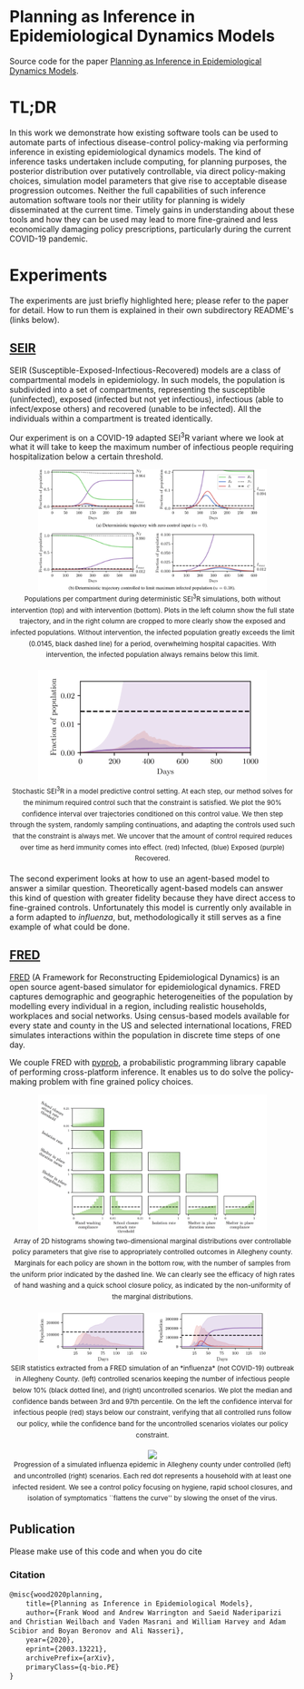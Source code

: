 # Planning as Inference in Epidemiological Dynamics Models
Source code for the paper [Planning as Inference in Epidemiological Dynamics Models](https://arxiv.org/abs/2003.13221).

# TL;DR
In this work we demonstrate how existing software tools can be used to automate parts of infectious disease-control policy-making via performing inference in existing epidemiological dynamics models.  The kind of inference tasks undertaken include computing, for planning purposes, the  posterior distribution over putatively controllable, via direct policy-making choices, simulation model parameters that give rise to acceptable disease progression outcomes.  Neither the full capabilities of such inference automation software tools nor their utility for planning is widely disseminated at the current time.  Timely gains in understanding about these tools and how they can be used may lead to more fine-grained and less economically damaging policy prescriptions, particularly during the current COVID-19 pandemic.


# Experiments
The experiments are just briefly highlighted here; please refer to the paper for detail.  How to run them is explained in their own subdirectory README's (links below).

## [SEIR](SEIR/)
SEIR (Susceptible-Exposed-Infectious-Recovered) models are a class of compartmental models in epidemiology. In such models, the population is subdivided into a set of compartments, representing the susceptible (uninfected), exposed (infected but not yet infectious), infectious (able to infect/expose others) and recovered (unable to be infected). All the individuals within a compartment is treated identically.

Our experiment is on a COVID-19 adapted SEI<sup>3</sup>R variant where we look at what it will take to keep the maximum number of infectious people requiring hospitalization below a certain threshold.

<p align="center">
    <img width="80%" src="./figures/seir_deterministic.png">
    <br>
    <sup>Populations per compartment during deterministic SEI<sup>3</sup>R simulations, both without intervention (top) and with intervention (bottom). Plots in the left column show the full state trajectory, and in the right column are cropped to more clearly show the exposed and infected populations. Without intervention, the infected population greatly exceeds the limit (0.0145, black dashed line) for a period, overwhelming hospital capacities. With intervention, the infected population always remains below this limit.</sup>
</p>

<!--![alt text](./figures/seir.gif)-->
<p align="center">
    <img width="80%" src="./figures/seir.gif">
    <br>
    <sup>Stochastic SEI<sup>3</sup>R in a model predictive control setting. At each step, our method solves for the minimum required control such that the constraint is satisfied. We plot the 90% confidence interval over trajectories conditioned on this control value. We then step through the system, randomly sampling continuations, and adapting the controls used such that the constraint is always met. We uncover that the amount of control required reduces over time as herd immunity comes into effect. (red) Infected, (blue) Exposed (purple) Recovered.</sup>
</p>

The second experiment looks at how to use an agent-based model to answer a similar question.  Theoretically agent-based models can answer this kind of question with greater fidelity because they have direct access to fine-grained controls.  Unfortunately this model is currently only available in a form adapted to _influenza_, but, methodologically it still serves as a fine example of what could be done.

## [FRED](FRED/)
[FRED](https://fred.publichealth.pitt.edu/) (A Framework for Reconstructing Epidemiological Dynamics) is an open source agent-based simulator for epidemiological dynamics. FRED captures demographic and geographic heterogeneities of the population by modelling every individual in a region, including realistic households, workplaces and social networks. Using census-based models available for every state and county in the US and selected international locations, FRED simulates interactions within the population in discrete time steps of one day.

We couple FRED with [pyprob](https://github.com/pyprob/pyprob), a probabilistic programming library capable of performing cross-platform inference. It enables us to do solve the policy-making problem with fine grained policy choices.

<!--![alt text](./figures/hist_allegheny_success.png)-->
<p align="center">
    <img width="80%" src="./figures/hist_allegheny_success.png">
    <br>
    <sup>Array of 2D histograms showing two-dimensional marginal distributions over controllable policy parameters that give rise to appropriately controlled outcomes in Allegheny county. Marginals for each policy are shown in the bottom row, with the number of samples from the uniform prior indicated by the dashed line. We can clearly see the efficacy of high rates of hand washing and a quick school closure policy, as indicated by the non-uniformity of the marginal distributions.</sup>
</p>
<p align="center">
    <img width="80%" src="./figures/fred_seir.png">
    <br>
    <sup> SEIR statistics extracted from a FRED simulation of an *influenza* (not COVID-19) outbreak in Allegheny County. (left) controlled scenarios keeping the number of infectious people below 10% (black dotted line), and (right) uncontrolled scenarios. We plot the median and confidence bands between 3rd and 97th percentile. On the left the confidence interval for infectious people (red) stays below our constraint, verifying that all controlled runs follow our policy, while the confidence band for the uncontrolled scenarios violates our policy constraint.</sup>
</p>
<p align="center">
    <img width="80%" src="./figures/allegheny_map.gif">
    <br>
    <sup> Progression of a simulated influenza epidemic in Allegheny county under controlled (left) and uncontrolled (right) scenarios. Each red dot represents a household with at least one infected resident. We see a control policy focusing on hygiene, rapid school closures, and isolation of symptomatics ``flattens the curve'' by slowing the onset of the virus.</sup>
</p>

## Publication

Please make use of this code and when you do cite

### Citation

```
@misc{wood2020planning,
    title={Planning as Inference in Epidemiological Models},
    author={Frank Wood and Andrew Warrington and Saeid Naderiparizi and Christian Weilbach and Vaden Masrani and William Harvey and Adam Scibior and Boyan Beronov and Ali Nasseri},
    year={2020},
    eprint={2003.13221},
    archivePrefix={arXiv},
    primaryClass={q-bio.PE}
}
```
